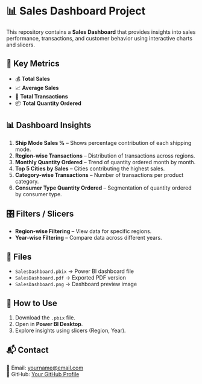# 📊 Sales Dashboard Project

This repository contains a **Sales Dashboard** that provides insights into sales performance, transactions, and customer behavior using interactive charts and slicers.

## 📌 Key Metrics
- 💰 **Total Sales**
- 📈 **Average Sales**
- 🧾 **Total Transactions**
- 📦 **Total Quantity Ordered**

## 📊 Dashboard Insights
1. **Ship Mode Sales %** – Shows percentage contribution of each shipping mode.
2. **Region-wise Transactions** – Distribution of transactions across regions.
3. **Monthly Quantity Ordered** – Trend of quantity ordered month by month.
4. **Top 5 Cities by Sales** – Cities contributing the highest sales.
5. **Category-wise Transactions** – Number of transactions per product category.
6. **Consumer Type Quantity Ordered** – Segmentation of quantity ordered by consumer type.

## 🎛️ Filters / Slicers
- **Region-wise Filtering** – View data for specific regions.
- **Year-wise Filtering** – Compare data across different years.

## 📂 Files
- `SalesDashboard.pbix` → Power BI dashboard file  
- `SalesDashboard.pdf` → Exported PDF version  
- `SalesDashboard.png` → Dashboard preview image  

## 📌 How to Use
1. Download the `.pbix` file.
2. Open in **Power BI Desktop**.
3. Explore insights using slicers (Region, Year).

## 📬 Contact
📧 Email: yourname@email.com  
🔗 GitHub: [Your GitHub Profile](https://github.com/yourusername)
